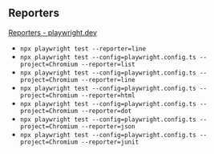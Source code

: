 ## Reporters

[Reporters - playwright.dev](https://playwright.dev/docs/test-reporters)

- `npx playwright test --reporter=line`
- `npx playwright test --config=playwright.config.ts --project=Chromium --reporter=list`
- `npx playwright test --config=playwright.config.ts --project=Chromium --reporter=line`
- `npx playwright test --config=playwright.config.ts --project=Chromium --reporter=html`
- `npx playwright test --config=playwright.config.ts --project=Chromium --reporter=dot`
- `npx playwright test --config=playwright.config.ts --project=Chromium --reporter=json`
- `npx playwright test --config=playwright.config.ts --project=Chromium --reporter=junit`
